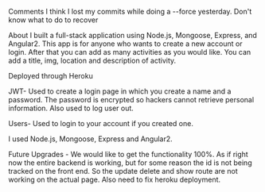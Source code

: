 Comments
I think I lost my commits while doing a --force yesterday. Don't know what to do to recover

About
I built a full-stack application using Node.js, Mongoose, Express, and Angular2. This app is for anyone who wants to create a new account or login. After that you can add as many activities as you would like. You can add a title, img, location and description of activity. 

Deployed through Heroku

JWT- Used to create a login page in which you create a name and a password. The password is encrypted so hackers cannot retrieve personal information. Also used to log user out.

Users- Used to login to your account if you created one.

I used Node.js, Mongoose, Express and Angular2.

Future Upgrades - We would like to get the functionality 100%. As if right now the entire backend is working, but for some reason the id is not being tracked on the front end. So the update delete and show route are not working on the actual page. Also need to fix heroku deployment. 

